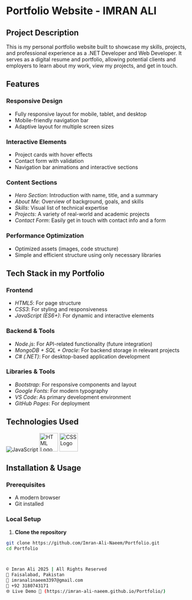 # Portfolio Website - IMRAN ALI

## Project Description

This is my personal portfolio website built to showcase my skills, projects, and professional experience as a .NET Developer and Web Developer. It serves as a digital resume and portfolio, allowing potential clients and employers to learn about my work, view my projects, and get in touch.

## Features

### Responsive Design

- Fully responsive layout for mobile, tablet, and desktop
- Mobile-friendly navigation bar
- Adaptive layout for multiple screen sizes

### Interactive Elements

- Project cards with hover effects
- Contact form with validation
- Navigation bar animations and interactive sections

### Content Sections

- *Hero Section*: Introduction with name, title, and a summary
- *About Me*: Overview of background, goals, and skills
- *Skills*: Visual list of technical expertise
- *Projects*: A variety of real-world and academic projects
- *Contact Form*: Easily get in touch with contact info and a form

### Performance Optimization

- Optimized assets (images, code structure)
- Simple and efficient structure using only necessary libraries

## Tech Stack in my Portfolio

### Frontend

- *HTML5*: For page structure
- *CSS3*: For styling and responsiveness
- *JavaScript (ES6+)*: For dynamic and interactive elements

### Backend & Tools

- *Node.js*: For API-related functionality (future integration)
- *MongoDB + SQL + Oracle*: For backend storage in relevant projects
- *C# (.NET)*: For desktop-based application development

### Libraries & Tools

- *Bootstrap*: For responsive components and layout
- *Google Fonts*: For modern typography
- *VS Code*: As primary development environment
- *GitHub Pages*: For deployment

## Technologies Used

![JavaScript](https://img.shields.io/badge/javascript-%23323330.svg?style=for-the-badge&logo=javascript&logoColor=%23F7DF1E)
<img src="https://e7.pngegg.com/pngimages/780/934/png-clipart-html-logo-html5-logo-icons-logos-emojis-tech-companies-thumbnail.png" alt="HTML Logo" width="50" height="50">
<img src="https://encrypted-tbn0.gstatic.com/images?q=tbn:ANd9GcSGNcROPazO1jI9SFGLW0xdtny_KZfkM-wtLA&s" alt="CSS Logo" width="50" height="50">

## Installation & Usage

### Prerequisites

- A modern browser
- Git installed

### Local Setup

1. **Clone the repository**

```sh
git clone https://github.com/Imran-Ali-Naeem/Portfolio.git
cd Portfolio



© Imran Ali 2025 | All Rights Reserved
📍 Faisalabad, Pakistan
📧 imranalinaeem3397@gmail.com
📱 +92 3180743171
🌐 Live Demo 🚀 (https://imran-ali-naeem.github.io/Portfolio/)

